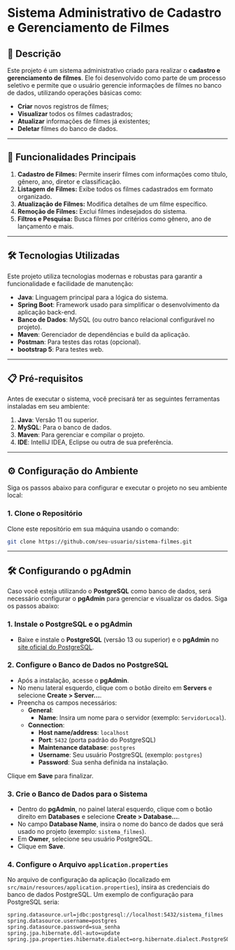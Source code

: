 # Sistema Administrativo de Cadastro e Gerenciamento de Filmes

## 📖 Descrição
Este projeto é um sistema administrativo criado para realizar o **cadastro e gerenciamento de filmes**. Ele foi desenvolvido como parte de um processo seletivo e permite que o usuário gerencie informações de filmes no banco de dados, utilizando operações básicas como:

- **Criar** novos registros de filmes;
- **Visualizar** todos os filmes cadastrados;
- **Atualizar** informações de filmes já existentes;
- **Deletar** filmes do banco de dados.

---

## 🚀 Funcionalidades Principais
1. **Cadastro de Filmes:** Permite inserir filmes com informações como título, gênero, ano, diretor e classificação.
2. **Listagem de Filmes:** Exibe todos os filmes cadastrados em formato organizado.
3. **Atualização de Filmes:** Modifica detalhes de um filme específico.
4. **Remoção de Filmes:** Exclui filmes indesejados do sistema.
5. **Filtros e Pesquisa:** Busca filmes por critérios como gênero, ano de lançamento e mais.

---

## 🛠️ Tecnologias Utilizadas
Este projeto utiliza tecnologias modernas e robustas para garantir a funcionalidade e facilidade de manutenção:

- **Java**: Linguagem principal para a lógica do sistema.
- **Spring Boot**: Framework usado para simplificar o desenvolvimento da aplicação back-end.
- **Banco de Dados**: MySQL (ou outro banco relacional configurável no projeto).
- **Maven**: Gerenciador de dependências e build da aplicação.
- **Postman**: Para testes das rotas (opcional).
- **bootstrap 5**: Para testes web.
---

## 📋 Pré-requisitos
Antes de executar o sistema, você precisará ter as seguintes ferramentas instaladas em seu ambiente:

1. **Java**: Versão 11 ou superior.
2. **MySQL**: Para o banco de dados.
3. **Maven**: Para gerenciar e compilar o projeto.
4. **IDE**: IntelliJ IDEA, Eclipse ou outra de sua preferência.

---

## ⚙️ Configuração do Ambiente
Siga os passos abaixo para configurar e executar o projeto no seu ambiente local:

### 1. Clone o Repositório
Clone este repositório em sua máquina usando o comando:
```bash
git clone https://github.com/seu-usuario/sistema-filmes.git
```


---

## 🛠️ Configurando o pgAdmin

Caso você esteja utilizando o **PostgreSQL** como banco de dados, será necessário configurar o **pgAdmin** para gerenciar e visualizar os dados. Siga os passos abaixo:

### 1. Instale o PostgreSQL e o pgAdmin
- Baixe e instale o **PostgreSQL** (versão 13 ou superior) e o **pgAdmin** no [site oficial do PostgreSQL](https://www.postgresql.org/download/).

### 2. Configure o Banco de Dados no PostgreSQL
- Após a instalação, acesse o **pgAdmin**.
- No menu lateral esquerdo, clique com o botão direito em **Servers** e selecione **Create > Server...**.
- Preencha os campos necessários:
  - **General**:
    - **Name**: Insira um nome para o servidor (exemplo: `ServidorLocal`).
  - **Connection**:
    - **Host name/address**: `localhost`
    - **Port**: `5432` (porta padrão do PostgreSQL)
    - **Maintenance database**: `postgres`
    - **Username**: Seu usuário PostgreSQL (exemplo: `postgres`)
    - **Password**: Sua senha definida na instalação.

Clique em **Save** para finalizar.

### 3. Crie o Banco de Dados para o Sistema
- Dentro do **pgAdmin**, no painel lateral esquerdo, clique com o botão direito em **Databases** e selecione **Create > Database...**.
- No campo **Database Name**, insira o nome do banco de dados que será usado no projeto (exemplo: `sistema_filmes`).
- Em **Owner**, selecione seu usuário PostgreSQL.
- Clique em **Save**.

### 4. Configure o Arquivo `application.properties`
No arquivo de configuração da aplicação (localizado em `src/main/resources/application.properties`), insira as credenciais do banco de dados PostgreSQL. Um exemplo de configuração para PostgreSQL seria:

```properties
spring.datasource.url=jdbc:postgresql://localhost:5432/sistema_filmes
spring.datasource.username=postgres
spring.datasource.password=sua_senha
spring.jpa.hibernate.ddl-auto=update
spring.jpa.properties.hibernate.dialect=org.hibernate.dialect.PostgreSQLDialect
